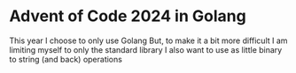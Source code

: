 # Advent of Code 2024 in Golang
This year I choose to only use Golang
But, to make it a bit more difficult I am limiting myself to only the standard library
I also want to use as little binary to string (and back) operations
